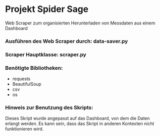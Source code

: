 # Projekt Spider Sage

Web Scraper zum organisierten Herunterladen von Messdaten aus einem Dashboard

### Ausführen des Web Scraper durch: data-saver.py

### Scraper Hauptklasse: scraper.py

### Benötigte Bibliotheken:

- requests
- BeautifulSoup
- csv
- os

### Hinweis zur Benutzung des Skripts:
Dieses Skript wurde angepasst auf das Dashboard, von dem die Daten erlangt werden. Es kann sein, dass das Skript in anderen Kontexten nicht funktionieren wird.
